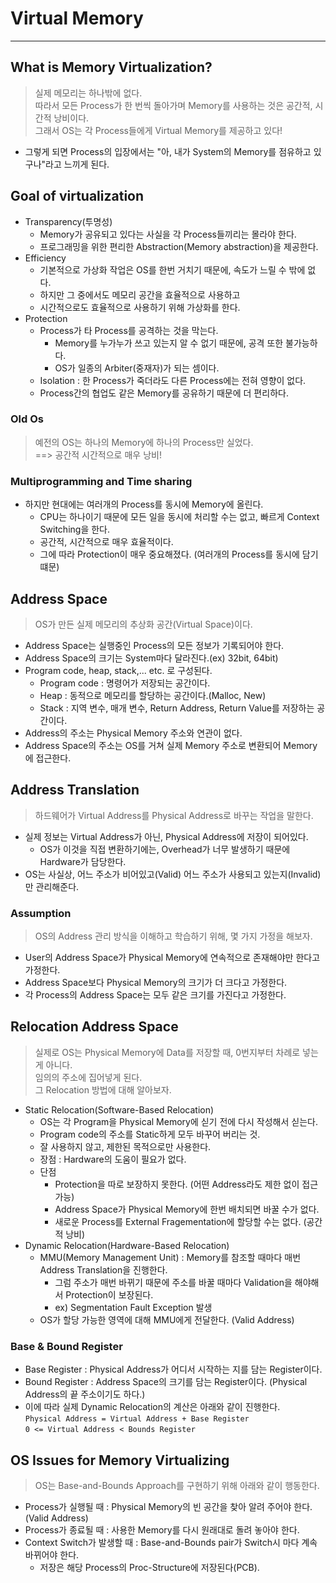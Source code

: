# Virtual Memory
---
## What is Memory Virtualization?
> 실제 메모리는 하나밖에 없다.  
> 따라서 모든 Process가 한 번씩 돌아가며 Memory를 사용하는 것은 공간적, 시간적 낭비이다.  
> 그래서 OS는 각 Process들에게 Virtual Memory를 제공하고 있다!  

- 그렇게 되면 Process의 입장에서는 "아, 내가 System의 Memory를 점유하고 있구나"라고 느끼게 된다.

## Goal of virtualization
- Transparency(투명성)
  - Memory가 공유되고 있다는 사실을 각 Process들끼리는 몰라야 한다.
  - 프로그래밍을 위한 편리한 Abstraction(Memory abstraction)을 제공한다.
- Efficiency
  - 기본적으로 가상화 작업은 OS를 한번 거치기 때문에, 속도가 느릴 수 밖에 없다.
  - 하지만 그 중에서도 메모리 공간을 효율적으로 사용하고
  - 시간적으로도 효율적으로 사용하기 위해 가상화를 한다.
- Protection
  - Process가 타 Process를 공격하는 것을 막는다.
    - Memory를 누가누가 쓰고 있는지 알 수 없기 때문에, 공격 또한 불가능하다.
    - OS가 일종의 Arbiter(중재자)가 되는 셈이다.
  - Isolation : 한 Process가 죽더라도 다른 Process에는 전혀 영향이 없다.
  - Process간의 협업도 같은 Memory를 공유하기 때문에 더 편리하다.

### Old Os
> 예전의 OS는 하나의 Memory에 하나의 Process만 실었다.  
>   ==> 공간적 시간적으로 매우 낭비!  

### Multiprogramming and Time sharing
- 하지만 현대에는 여러개의 Process를 동시에 Memory에 올린다.
  - CPU는 하나이기 때문에 모든 일을 동시에 처리할 수는 없고, 빠르게 Context Switching을 한다.
  - 공간적, 시간적으로 매우 효율적이다.
  - 그에 따라 Protection이 매우 중요해졌다. (여러개의 Process를 동시에 담기 떄문)

## Address Space
> OS가 만든 실제 메모리의 추상화 공간(Virtual Space)이다.  

- Address Space는 실행중인 Process의 모든 정보가 기록되어야 한다.
- Address Space의 크기는 System마다 달라진다.(ex) 32bit, 64bit)
- Program code, heap, stack,... etc. 로 구성된다.
  - Program code : 명령어가 저장되는 공간이다.
  - Heap : 동적으로 메모리를 할당하는 공간이다.(Malloc, New)
  - Stack : 지역 변수, 매개 변수, Return Address, Return Value를 저장하는 공간이다.
- Address의 주소는 Physical Memory 주소와 연관이 없다.
- Address Space의 주소는 OS를 거쳐 실제 Memory 주소로 변환되어 Memory에 접근한다.

## Address Translation
> 하드웨어가 Virtual Address를 Physical Address로 바꾸는 작업을 말한다.  
- 실제 정보는 Virtual Address가 아닌, Physical Address에 저장이 되어있다.
  - OS가 이것을 직접 변환하기에는, Overhead가 너무 발생하기 때문에 Hardware가 담당한다.
- OS는 사실상, 어느 주소가 비어있고(Valid) 어느 주소가 사용되고 있는지(Invalid)만 관리해준다.

### Assumption
> OS의 Address 관리 방식을 이해하고 학습하기 위해, 몇 가지 가정을 해보자.  

- User의 Address Space가 Physical Memory에 연속적으로 존재해야만 한다고 가정한다.
- Address Space보다 Physical Memory의 크기가 더 크다고 가정한다.
- 각 Process의 Address Space는 모두 같은 크기를 가진다고 가정한다.

## Relocation Address Space
> 실제로 OS는 Physical Memory에 Data를 저장할 때, 0번지부터 차례로 넣는게 아니다.  
> 임의의 주소에 집어넣게 된다.  
> 그 Relocation 방법에 대해 알아보자.  

- Static Relocation(Software-Based Relocation)
  - OS는 각 Program을 Physical Memory에 싣기 전에 다시 작성해서 싣는다.
  - Program code의 주소를 Static하게 모두 바꾸어 버리는 것.
  - 잘 사용하지 않고, 제한된 목적으로만 사용한다.
  - 장점 : Hardware의 도움이 필요가 없다.
  - 단점
    - Protection을 따로 보장하지 못한다. (어떤 Address라도 제한 없이 접근 가능)
    - Address Space가 Physical Memory에 한번 배치되면 바꿀 수가 없다.
    - 새로운 Process를 External Fragementation에 할당할 수는 없다. (공간적 낭비)
- Dynamic Relocation(Hardware-Based Relocation)
  - MMU(Memory Management Unit) : Memory를 참조할 때마다 매번 Address Translation을 진행한다.
    - 그럼 주소가 매번 바뀌기 때문에 주소를 바꿀 때마다 Validation을 해야해서 Protection이 보장된다.
    - ex) Segmentation Fault Exception 발생
  - OS가 할당 가능한 영역에 대해 MMU에게 전달한다. (Valid Address)

### Base & Bound Register
- Base Register : Physical Address가 어디서 시작하는 지를 담는 Register이다.
- Bound Register : Address Space의 크기를 담는 Register이다. (Physical Address의 끝 주소이기도 하다.)
- 이에 따라 실제 Dynamic Relocation의 계산은 아래와 같이 진행한다.  
```Physical Address = Virtual Address + Base Register```  
```0 <= Virtual Address < Bounds Register```  

## OS Issues for Memory Virtualizing
> OS는 Base-and-Bounds Approach를 구현하기 위해 아래와 같이 행동한다.  
- Process가 실행될 때 : Physical Memory의 빈 공간을 찾아 알려 주어야 한다.(Valid Address)
- Process가 종료될 때 : 사용한 Memory를 다시 원래대로 돌려 놓아야 한다.
- Context Switch가 발생할 때 : Base-and-Bounds pair가 Switch시 마다 계속 바뀌어야 한다.
  - 저장은 해당 Process의 Proc-Structure에 저장된다(PCB).
